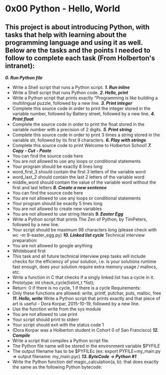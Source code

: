 # 0x00 Python - Hello, World
## This project is about introducing Python, with tasks that help with learning about the programming language and using it as well. Below are the tasks and the points I needed to follow to complete each task (From Holberton's intranet):
***0. Run Python file***
- Write a Shell script that runs a Python script.
***1. Run inline***
- Write a Shell script that runs Python code.
***2. Hello, print***
- Write a Python script that prints exactly "Programming is like building a multilingual puzzle, followed by a new line.
***3. Print integer***
- Complete this source code in order to print the integer stored in the variable number, followed by Battery street, followed by a new line.
***4. Print float***
- Complete the source code in order to print the float stored in the variable number with a precision of 2 digits.
***5. Print string***
- Complete this source code in order to print 3 times a string stored in the variable str, followed by its first 9 characters.
***6. Play with strings***
- Complete this source code to print Welcome to Holberton School!
***7. Copy - Cut - Paste***
- You can find the source code here
- You are not allowed to use any loops or conditional statements
- Your program should be exactly 8 lines long
- word_first_3 should contain the first 3 letters of the variable word
- word_last_2 should contain the last 2 letters of the variable word
- middle_word should contain the value of the variable word without the first and last letters
***8. Create a new sentence***
- You can find the source code here
- You are not allowed to use any loops or conditional statements
- Your program should be exactly 5 lines long
- You are not allowed to create new variables
- You are not allowed to use string literals
***9. Easter Egg***
- Write a Python script that prints The Zen of Python, by TimPeters, followed by a new line.
- Your script should be maximum 98 characters long (please check with wc -m 9-easter_egg.py)
***10. Linked list cycle***
Technical interview preparation:
- You are not allowed to google anything
- Whiteboard first
- This task and all future technical interview prep tasks will include checks for the efficiency of your solution, i.e. is your solutions runtime fast enough, does your solution require extra memory usage / mallocs, etc.
- Write a function in C that checks if a singly linked list has a cycle in it.
- Prototype: int check_cycle(listint_t *list);
- Return: 0 if there is no cycle, 1 if there is a cycle
Requirements:
- Only these functions are allowed: write, printf, putchar, puts, malloc, free
***11. Hello, write***
Write a Python script that prints exactly and that piece of art is useful - Dora Korpar, 2015-10-19, followed by a new line.
- Use the function write from the sys module
- You are not allowed to use print
- Your script should print to stderr
- Your script should exit with the status code 1
- (Dora Korpar was a Holberton student in Cohort 0 of San Francisco)
***12. Compile***
- Write a script that compiles a Python script file.
- The Python file name will be stored in the environment variable $PYFILE
- The output filename has to be $PYFILEc (ex: export PYFILE=my_main.py => output filename: my_main.pyc)
***13. ByteCode -> Python #1***
- Write the Python function def magic_calculation(a, b): that does exactly the same as the following Python bytecode:
